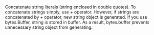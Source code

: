 Concatenate string literals (string enclosed in double quotes). 
To concatenate strings simply, use + operator. 
However, if strings are concatenated by + operator, new string object is generated. 
If you use bytes.Buffer, string is stored in buffer. 
As a result, bytes.buffer prevents unnecessary string object from generating. 
